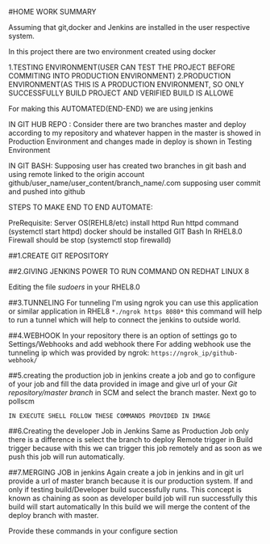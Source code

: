 #HOME WORK SUMMARY

Assuming that git,docker and Jenkins are installed in the user respective system.

In this project there are two environment created using docker

1.TESTING ENVIRONMENT(USER CAN TEST THE PROJECT BEFORE COMMITING INTO PRODUCTION ENVIRONMENT)
2.PRODUCTION ENVIRONMENT(AS THIS IS A PRODUCTION ENVIRONMENT, SO ONLY SUCCESSFULLY BUILD PROJECT AND VERIFIED BUILD IS ALLOWE

For making this AUTOMATED(END-END) we are using jenkins

IN GIT HUB REPO :
Consider there are two branches master and deploy according to my repository and whatever happen in the master is showed in Production Environment and changes made in deploy is shown in Testing Environment

IN GIT BASH:
Supposing user has created two branches in git bash and using remote linked to the origin account github/user_name/user_content/branch_name/.com 
supposing user commit and pushed into github


STEPS TO MAKE END TO END AUTOMATE:

PreRequisite:
Server OS(REHL8/etc)
install httpd
Run httpd command (systemctl start httpd) 
docker should be installed
GIT Bash
In RHEL8.0 Firewall should be stop (systemctl stop firewalld)



##1.CREATE GIT REPOSITORY


##2.GIVING JENKINS POWER TO RUN COMMAND ON REDHAT LINUX 8

  Editing the file *sudoers* in your RHEL8.0
  
  
##3.TUNNELING
  For tunneling I'm using ngrok you can use this application or similar application in RHEL8
 `*./ngrok https 8080*` this command will help to run a tunnel which will help to connect the jenkins to outside world.
 
##4.WEBHOOK
  In your repository there is an option of settings go to Settings/Webhooks and add webhook there 
  For adding webhook use the tunneling ip which was provided by ngrok:
                  `https://ngrok_ip/github-webhook/`
  
##5.creating the production job in jenkins
    create a job and go to configure of your job and fill the data provided in image and give url of your *Git repository/master branch* in SCM and select the branch master.
    Next go to pollscm 
    
    IN EXECUTE SHELL FOLLOW THESE COMMANDS PROVIDED IN IMAGE

##6.Creating the developer Job in Jenkins
  Same as Production Job only there is a difference is select the branch to deploy
  Remote trigger in Build trigger because with this we can trigger this job remotely and as soon as we push this job will run automatically.
  
  
##7.MERGING JOB in jenkins
  Again create a job in jenkins and in git url provide a url of master branch because it is our production system.
  If and only if testing build/Developer build successfully runs.
  This concept is known as chaining as soon as developer build job will run successfully this build will start automatically
  In this build we will merge the content of the deploy branch with master.
  
  Provide these commands in your configure section 
  
  
  
